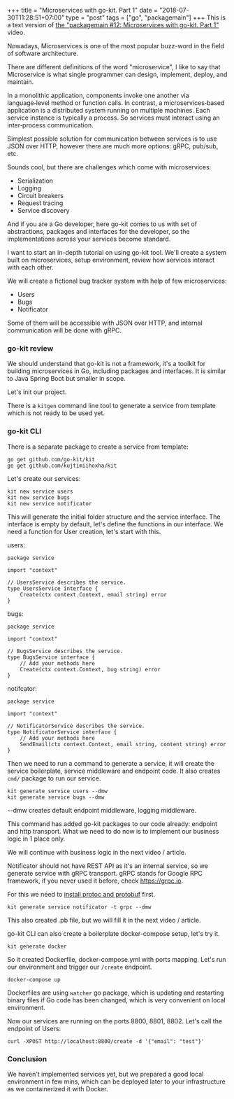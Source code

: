 +++
title = "Microservices with go-kit. Part 1"
date = "2018-07-30T11:28:51+07:00"
type = "post"
tags = ["go", "packagemain"]
+++
This is a text version of [the "packagemain #12: Microservices with go-kit. Part 1"](https://youtu.be/1ScP5DyS1_g) video.

Nowadays, Microservices is one of the most popular buzz-word in the field of software architecture.

There are different definitions of the word "microservice", I like to say that Microservice is what  single programmer can design, implement, deploy, and maintain.

In a monolithic application, components invoke one another via language‑level method or function calls. In contrast, a microservices‑based application is a distributed system running on multiple machines. Each service instance is typically a process. So services must interact using an inter‑process communication.

Simplest possible solution for communication between services is to use JSON over HTTP, however there are much more options: gRPC, pub/sub, etc.

Sounds cool, but there are challenges which come with microservices:

 - Serialization
 - Logging
 - Circuit breakers
 - Request tracing
 - Service discovery

And if you are a Go developer, here go-kit comes to us with set of abstractions, packages and interfaces for the developer, so the implementations across your services become standard. 

I want to start an in-depth tutorial on using go-kit tool. We'll create a system built on microservices, setup environment, review how services interact with each other.

We will create a fictional bug tracker system with help of few microservices:

 - Users
 - Bugs
 - Notificator

Some of them will be accessible with JSON over HTTP, and internal communication will be done with gRPC.

### go-kit review

We should understand that go-kit is not a framework, it's a toolkit for building microservices in Go, including packages and interfaces. It is similar to Java Spring Boot but smaller in scope.

Let's init our project.

There is a `kitgen` command line tool to generate a service from template which is not ready to be used yet.

### go-kit CLI

There is a separate package to create a service from template:

```
go get github.com/go-kit/kit
go get github.com/kujtimiihoxha/kit
```

Let's create our services:

```
kit new service users
kit new service bugs
kit new service notificator
```

This will generate the initial folder structure and the service interface. The interface is empty by default, let's define the functions in our interface. We need a function for User creation, let's start with this.

users:

```
package service

import "context"

// UsersService describes the service.
type UsersService interface {
	Create(ctx context.Context, email string) error
}
```

bugs:

```
package service

import "context"

// BugsService describes the service.
type BugsService interface {
	// Add your methods here
	Create(ctx context.Context, bug string) error
}
```

notifcator:

```
package service

import "context"

// NotificatorService describes the service.
type NotificatorService interface {
	// Add your methods here
	SendEmail(ctx context.Context, email string, content string) error
}
```

Then we need to run a command to generate a service, it will create the service boilerplate, service middleware and endpoint code. It also creates `cmd/` package to run our service.

```
kit generate service users --dmw
kit generate service bugs --dmw
```

--dmw creates default endpoint middleware, logging middleware.

This command has added go-kit packages to our code already: endpoint and http transport. What we need to do now is to implement our business logic in 1 place only.

We will continue with business logic in the next video / article.

Notificator should not have REST API as it's an internal service, so we generate service with gRPC transport. gRPC stands for Google RPC framework, if you never used it before, check https://grpc.io.

For this we need to [install protoc and protobuf](https://developers.google.com/protocol-buffers/docs/gotutorial) first.

```
kit generate service notificator -t grpc --dmw
```

This also created .pb file, but we will fill it in the next video / article.

go-kit CLI can also create a boilerplate docker-compose setup, let's try it.

```
kit generate docker
```

So it created Dockerfile, docker-compose.yml with ports mapping. Let's run our environment and trigger our `/create` endpoint.

```
docker-compose up
```

Dockerfiles are using `watcher` go package, which is updating and restarting binary files if Go code has been changed, which is very convenient on local environment.

Now our services are running on the ports 8800, 8801, 8802. Let's call the endpoint of Users:

```
curl -XPOST http://localhost:8800/create -d '{"email": "test"}'
```

### Conclusion

We haven't implemented services yet, but we prepared a good local environment in few mins, which can be deployed later to your infrastructure as we containerized it with Docker.